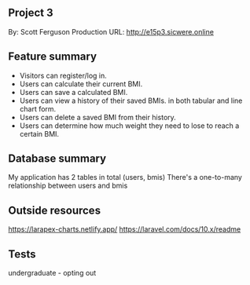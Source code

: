 ## Project 3

 By: Scott Ferguson
 Production URL: http://e15p3.sicwere.online

## Feature summary

- Visitors can register/log in.
- Users can calculate their current BMI.
- Users can save a calculated BMI.
- Users can view a history of their saved BMIs. in both tabular and line chart form.
- Users can delete a saved BMI from their history.
- Users can determine how much weight they need to lose to reach a certain BMI.

## Database summary

My application has 2 tables in total (users, bmis)
There's a one-to-many relationship between users and bmis

## Outside resources

https://larapex-charts.netlify.app/
https://laravel.com/docs/10.x/readme

## Tests

undergraduate - opting out
